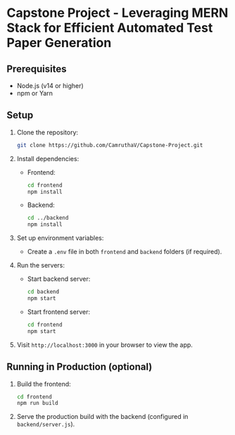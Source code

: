 # Capstone Project - Leveraging MERN Stack for Efficient Automated Test Paper Generation

## Prerequisites
- Node.js (v14 or higher)
- npm or Yarn

## Setup

1. Clone the repository:
    ```bash
    git clone https://github.com/CamruthaV/Capstone-Project.git
    ```

2. Install dependencies:
    - Frontend:
      ```bash
      cd frontend
      npm install
      ```

    - Backend:
      ```bash
      cd ../backend
      npm install
      ```

3. Set up environment variables:
    - Create a `.env` file in both `frontend` and `backend` folders (if required).
    
4. Run the servers:
    - Start backend server:
      ```bash
      cd backend
      npm start
      ```
    - Start frontend server:
      ```bash
      cd frontend
      npm start
      ```

5. Visit `http://localhost:3000` in your browser to view the app.

## Running in Production (optional)

1. Build the frontend:
    ```bash
    cd frontend
    npm run build
    ```

2. Serve the production build with the backend (configured in `backend/server.js`).